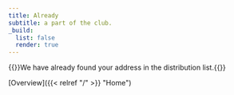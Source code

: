 ```yaml
---
title: Already
subtitle: a part of the club.
_build:
  list: false
  render: true
---
```

{{<feedback class="done">}}We have already found your address in the distribution list.{{</feedback>}}

[Overview]({{< relref "/" >}} "Home")
